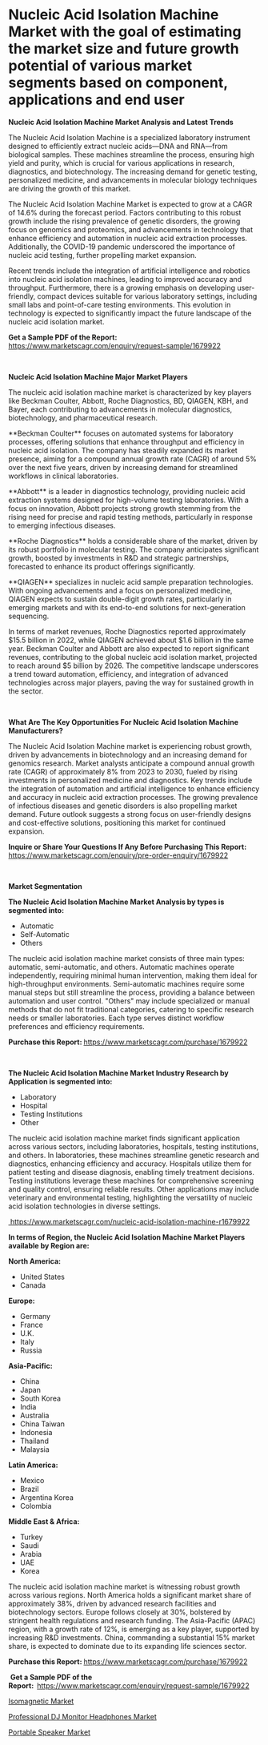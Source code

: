 <p><h1>Nucleic Acid Isolation Machine Market with the goal of estimating the market size and future growth potential of various market segments based on component, applications and end user</h1></p><p><strong>Nucleic Acid Isolation Machine Market Analysis and Latest Trends</strong></p>
<p><p>The Nucleic Acid Isolation Machine is a specialized laboratory instrument designed to efficiently extract nucleic acids—DNA and RNA—from biological samples. These machines streamline the process, ensuring high yield and purity, which is crucial for various applications in research, diagnostics, and biotechnology. The increasing demand for genetic testing, personalized medicine, and advancements in molecular biology techniques are driving the growth of this market.</p><p>The Nucleic Acid Isolation Machine Market is expected to grow at a CAGR of 14.6% during the forecast period. Factors contributing to this robust growth include the rising prevalence of genetic disorders, the growing focus on genomics and proteomics, and advancements in technology that enhance efficiency and automation in nucleic acid extraction processes. Additionally, the COVID-19 pandemic underscored the importance of nucleic acid testing, further propelling market expansion.</p><p>Recent trends include the integration of artificial intelligence and robotics into nucleic acid isolation machines, leading to improved accuracy and throughput. Furthermore, there is a growing emphasis on developing user-friendly, compact devices suitable for various laboratory settings, including small labs and point-of-care testing environments. This evolution in technology is expected to significantly impact the future landscape of the nucleic acid isolation market.</p></p>
<p><strong>Get a Sample PDF of the Report:&nbsp;</strong> <a href="https://www.marketscagr.com/enquiry/request-sample/1679922?utm_campaign=1166&utm_medium=2&utm_source=Github&utm_content=ia&utm_term=25032025&utm_id=nucleic-acid-isolation-machine">https://www.marketscagr.com/enquiry/request-sample/1679922</a></p>
<p>&nbsp;</p>
<p><strong>Nucleic Acid Isolation Machine Major Market Players</strong></p>
<p><p>The nucleic acid isolation machine market is characterized by key players like Beckman Coulter, Abbott, Roche Diagnostics, BD, QIAGEN, KBH, and Bayer, each contributing to advancements in molecular diagnostics, biotechnology, and pharmaceutical research.</p><p>**Beckman Coulter** focuses on automated systems for laboratory processes, offering solutions that enhance throughput and efficiency in nucleic acid isolation. The company has steadily expanded its market presence, aiming for a compound annual growth rate (CAGR) of around 5% over the next five years, driven by increasing demand for streamlined workflows in clinical laboratories.</p><p>**Abbott** is a leader in diagnostics technology, providing nucleic acid extraction systems designed for high-volume testing laboratories. With a focus on innovation, Abbott projects strong growth stemming from the rising need for precise and rapid testing methods, particularly in response to emerging infectious diseases.</p><p>**Roche Diagnostics** holds a considerable share of the market, driven by its robust portfolio in molecular testing. The company anticipates significant growth, boosted by investments in R&D and strategic partnerships, forecasted to enhance its product offerings significantly.</p><p>**QIAGEN** specializes in nucleic acid sample preparation technologies. With ongoing advancements and a focus on personalized medicine, QIAGEN expects to sustain double-digit growth rates, particularly in emerging markets and with its end-to-end solutions for next-generation sequencing.</p><p>In terms of market revenues, Roche Diagnostics reported approximately $15.5 billion in 2022, while QIAGEN achieved about $1.6 billion in the same year. Beckman Coulter and Abbott are also expected to report significant revenues, contributing to the global nucleic acid isolation market, projected to reach around $5 billion by 2026. The competitive landscape underscores a trend toward automation, efficiency, and integration of advanced technologies across major players, paving the way for sustained growth in the sector.</p></p>
<p>&nbsp;</p>
<p><strong>What Are The Key Opportunities For Nucleic Acid Isolation Machine Manufacturers?</strong></p>
<p><p>The Nucleic Acid Isolation Machine market is experiencing robust growth, driven by advancements in biotechnology and an increasing demand for genomics research. Market analysts anticipate a compound annual growth rate (CAGR) of approximately 8% from 2023 to 2030, fueled by rising investments in personalized medicine and diagnostics. Key trends include the integration of automation and artificial intelligence to enhance efficiency and accuracy in nucleic acid extraction processes. The growing prevalence of infectious diseases and genetic disorders is also propelling market demand. Future outlook suggests a strong focus on user-friendly designs and cost-effective solutions, positioning this market for continued expansion.</p></p>
<p><strong>Inquire or Share Your Questions If Any Before Purchasing This Report:</strong> <a href="https://www.marketscagr.com/enquiry/pre-order-enquiry/1679922?utm_campaign=1166&utm_medium=2&utm_source=Github&utm_content=ia&utm_term=25032025&utm_id=nucleic-acid-isolation-machine">https://www.marketscagr.com/enquiry/pre-order-enquiry/1679922</a></p>
<p>&nbsp;</p>
<p><strong>Market Segmentation</strong></p>
<p><strong>The Nucleic Acid Isolation Machine Market Analysis by types is segmented into:</strong></p>
<p><ul><li>Automatic</li><li>Self-Automatic</li><li>Others</li></ul></p>
<p><p>The nucleic acid isolation machine market consists of three main types: automatic, semi-automatic, and others. Automatic machines operate independently, requiring minimal human intervention, making them ideal for high-throughput environments. Semi-automatic machines require some manual steps but still streamline the process, providing a balance between automation and user control. "Others" may include specialized or manual methods that do not fit traditional categories, catering to specific research needs or smaller laboratories. Each type serves distinct workflow preferences and efficiency requirements.</p></p>
<p><strong>Purchase this Report:&nbsp;</strong><a href="https://www.marketscagr.com/purchase/1679922?utm_campaign=1166&utm_medium=2&utm_source=Github&utm_content=ia&utm_term=25032025&utm_id=nucleic-acid-isolation-machine">https://www.marketscagr.com/purchase/1679922</a></p>
<p>&nbsp;</p>
<p><strong>The Nucleic Acid Isolation Machine Market Industry Research by Application is segmented into:</strong></p>
<p><ul><li>Laboratory</li><li>Hospital</li><li>Testing Institutions</li><li>Other</li></ul></p>
<p><p>The nucleic acid isolation machine market finds significant application across various sectors, including laboratories, hospitals, testing institutions, and others. In laboratories, these machines streamline genetic research and diagnostics, enhancing efficiency and accuracy. Hospitals utilize them for patient testing and disease diagnosis, enabling timely treatment decisions. Testing institutions leverage these machines for comprehensive screening and quality control, ensuring reliable results. Other applications may include veterinary and environmental testing, highlighting the versatility of nucleic acid isolation technologies in diverse settings.</p></p>
<p><a href="https://www.marketscagr.com/nucleic-acid-isolation-machine-r1679922?utm_campaign=1166&utm_medium=2&utm_source=Github&utm_content=ia&utm_term=25032025&utm_id=nucleic-acid-isolation-machine">&nbsp;https://www.marketscagr.com/nucleic-acid-isolation-machine-r1679922</a></p>
<p><strong>In terms of Region, the Nucleic Acid Isolation Machine Market Players available by Region are:</strong></p>
<p>
    <p> <strong> North America: </strong>
        <ul>
            <li>United States</li>
            <li>Canada</li>
        </ul>
        </p> 
    <p> <strong> Europe: </strong>
        <ul>
            <li>Germany</li>
            <li>France</li>
            <li>U.K.</li>
            <li>Italy</li>
            <li>Russia</li>
        </ul>
        </p> 
    <p> <strong> Asia-Pacific: </strong>
        <ul>
            <li>China</li>
            <li>Japan</li>
            <li>South Korea</li>
            <li>India</li>
            <li>Australia</li>
            <li>China Taiwan</li>
            <li>Indonesia</li>
            <li>Thailand</li>
            <li>Malaysia</li>
        </ul>
        </p> 
    <p> <strong> Latin America: </strong>
        <ul>
            <li>Mexico</li>
            <li>Brazil</li>
            <li>Argentina Korea</li>
            <li>Colombia</li>
        </ul>
        </p> 
    <p> <strong> Middle East & Africa: </strong>
        <ul>
            <li>Turkey</li>
            <li>Saudi</li>
            <li>Arabia</li>
            <li>UAE</li>
            <li>Korea</li>
        </ul>
    </p>
    </p>
<p><p>The nucleic acid isolation machine market is witnessing robust growth across various regions. North America holds a significant market share of approximately 38%, driven by advanced research facilities and biotechnology sectors. Europe follows closely at 30%, bolstered by stringent health regulations and research funding. The Asia-Pacific (APAC) region, with a growth rate of 12%, is emerging as a key player, supported by increasing R&D investments. China, commanding a substantial 15% market share, is expected to dominate due to its expanding life sciences sector.</p></p>
<p><strong>Purchase this Report: </strong><a href="https://www.marketscagr.com/purchase/1679922?utm_campaign=1166&utm_medium=2&utm_source=Github&utm_content=ia&utm_term=25032025&utm_id=nucleic-acid-isolation-machine">https://www.marketscagr.com/purchase/1679922</a></p>
<p>&nbsp;<strong>Get a Sample PDF of the Report:&nbsp;&nbsp;</strong><a href="https://www.marketscagr.com/enquiry/request-sample/1679922?utm_campaign=1166&utm_medium=2&utm_source=Github&utm_content=ia&utm_term=25032025&utm_id=nucleic-acid-isolation-machine">https://www.marketscagr.com/enquiry/request-sample/1679922</a></p>
<p><strong></strong></p>
<p><p><a href="https://github.com/danzopachllq/Market-Research-Report-List-1/blob/main/isomagnetic-market.md?utm_campaign=1166&utm_medium=2&utm_source=Github&utm_content=ia&utm_term=25032025&utm_id=nucleic-acid-isolation-machine">Isomagnetic Market</a></p><p><a href="https://github.com/fendtdjunawo/Market-Research-Report-List-1/blob/main/professional-dj-monitor-headphones-market.md?utm_campaign=1166&utm_medium=2&utm_source=Github&utm_content=ia&utm_term=25032025&utm_id=nucleic-acid-isolation-machine">Professional DJ Monitor Headphones Market</a></p><p><a href="https://github.com/hadshpinay/Market-Research-Report-List-1/blob/main/portable-speaker-market.md?utm_campaign=1166&utm_medium=2&utm_source=Github&utm_content=ia&utm_term=25032025&utm_id=nucleic-acid-isolation-machine">Portable Speaker Market</a></p></p>